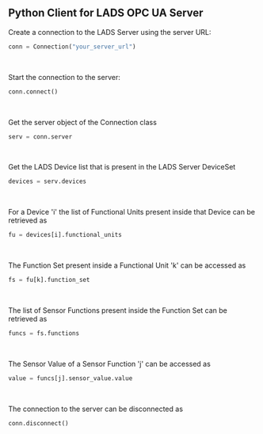 ## Python Client for LADS OPC UA Server
Create a connection to the LADS Server using the server URL:

```python
conn = Connection("your_server_url")
```
<br>

Start the connection to the server:

```python
conn.connect()
```
<br>

Get the server object of the Connection class

```python
serv = conn.server
```
<br>

Get the LADS Device list that is present in the LADS Server DeviceSet

```python
devices = serv.devices
```
<br>

For a Device 'i' the list of Functional Units present inside that Device can be retrieved as

```python
fu = devices[i].functional_units
```
<br>

The Function Set present inside a Functional Unit 'k' can be accessed as

```python
fs = fu[k].function_set
```
<br>

The list of Sensor Functions present inside the Function Set can be retrieved as 

```python
funcs = fs.functions
```
<br>

The Sensor Value of a Sensor Function 'j' can be accessed as 

```python
value = funcs[j].sensor_value.value

```
<br>

The connection to the server can be disconnected as 

```python
conn.disconnect()
```

<br><br>